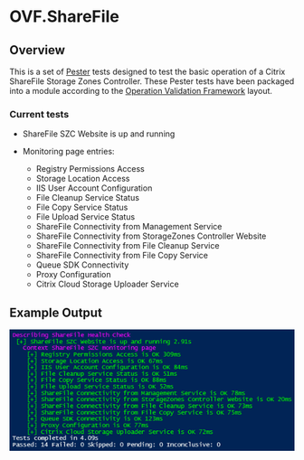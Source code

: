 # OVF.ShareFile

## Overview
This is a set of [Pester](https://github.com/pester/Pester) tests designed to test the basic operation of a Citrix ShareFile Storage Zones Controller.
These Pester tests have been packaged into a module according to the [Operation Validation Framework](https://github.com/PowerShell/Operation-Validation-Framework) layout.

### Current tests

* ShareFile SZC Website is up and running

* Monitoring page entries:
  * Registry Permissions Access
  * Storage Location Access
  * IIS User Account Configuration
  * File Cleanup Service Status
  * File Copy Service Status
  * File Upload Service Status
  * ShareFile Connectivity from Management Service
  * ShareFile Connectivity from StorageZones Controller Website
  * ShareFile Connectivity from File Cleanup Service
  * ShareFile Connectivity from File Copy Service
  * Queue SDK Connectivity
  * Proxy Configuration
  * Citrix Cloud Storage Uploader Service

## Example Output
![Example Pester output](/Media/example.png)
